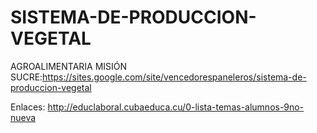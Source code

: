 # SISTEMA-DE-PRODUCCION-VEGETAL
AGROALIMENTARIA MISIÓN SUCRE:https://sites.google.com/site/vencedorespaneleros/sistema-de-produccion-vegetal

Enlaces:
http://educlaboral.cubaeduca.cu/0-lista-temas-alumnos-9no-nueva
